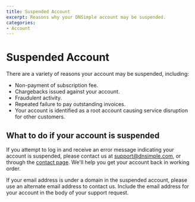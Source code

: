 ```yaml
---
title: Suspended Account
excerpt: Reasons why your DNSimple account may be suspended.
categories:
- Account
---
```


# Suspended Account

There are a variety of reasons your account may be suspended, including:

- Non-payment of subscription fee.
- Chargebacks issued against your account.
- Fraudulent activity.
- Repeated failure to pay outstanding invoices.
- Your account is identified as a root account causing service disruption for other customers.

## What to do if your account is suspended

If you attempt to log in and receive an error message indicating your account is suspended, please contact us at [support@dnsimple.com](mailto:support@dnsimple.com), or through the [contact page](https://dnsimple.com/contact). We'll help you get your account back in working order.

If your email address is under a domain in the suspended account, please use an alternate email address to contact us. Include the email address for your account in the body of your support request.

